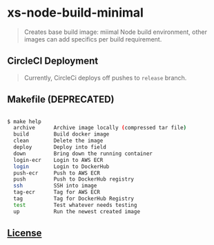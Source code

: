 # xs-node-build-minimal

> Creates base build image: miimal Node build environment, other images can add
specifics per build requirement.

## CircleCI Deployment
> Currently, CircleCi deploys off pushes to `release` branch.

## Makefile (DEPRECATED)
```sh

$ make help
  archive      Archive image locally (compressed tar file)
  build        Build docker image
  clean        Delete the image
  deploy       Deploy into field
  down         Bring down the running container
  login-ecr    Login to AWS ECR
  login        Login to DockerHub
  push-ecr     Push to AWS ECR
  push         Push to DockerHub registry
  ssh          SSH into image
  tag-ecr      Tag for AWS ECR
  tag          Tag for DockerHub Registry
  test         Test whatever needs testing
  up           Run the newest created image

```

## [License](LICENSE.md)
